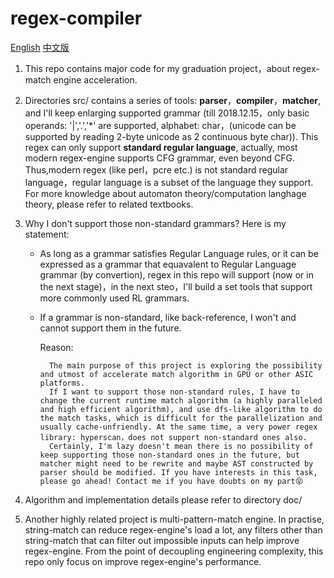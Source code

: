 # regex-compiler

[English](README.md) [中文版](README-CN.md)

1. This repo contains major code for my graduation project，about regex-match engine acceleration.

2. Directories src/ contains a series of tools: **parser**，**compiler**，**matcher**, and I'll keep enlarging supported grammar (till 2018.12.15，only basic operands: '|','.','*' are supported, alphabet: char，(unicode can be supported by reading 2-byte unicode as 2 continuous byte char)). This regex can only support **standard regular language**, actually, most modern regex-engine supports CFG grammar, even beyond CFG. Thus,modern regex (like perl，pcre etc.) is not standard regular language，regular language is a subset of the language they support. For more knowledge about automaton theory/computation langhage theory, please refer to related textbooks.

3. Why I don't support those non-standard grammars? Here is my statement:
    - As long as a grammar satisfies Regular Language rules, or it can be expressed as a grammar that equavalent to Regular Language grammar (by convertion), regex in this repo will support (now or in the next stage)，in the next steo，I'll build a set tools that support more commonly used RL grammars.
    - If a grammar is non-standard, like back-reference, I won't and cannot support them in the future.
    
        Reason:

            The main purpose of this project is exploring the possibility and utmost of accelerate match algorithm in GPU or other ASIC platforms.
            If I want to support those non-standard rules, I have to change the current runtime match algorithm (a highly paralleled and high efficient algorithm), and use dfs-like algorithm to do the match tasks, which is difficult for the parallelization and usually cache-unfriendly. At the same time, a very power regex library: hyperscan，does not support non-standard ones also.
            Certainly, I'm lazy doesn't mean there is no possibility of keep supporting those non-standard ones in the future, but matcher might need to be rewrite and maybe AST constructed by parser should be modified. If you have interests in this task, please go ahead! Contact me if you have doubts on my part😝

4. Algorithm and implementation details please refer to directory doc/

5. Another highly related project is multi-pattern-match engine. In practise, string-match can reduce regex-engine's load a lot, any filters other than string-match that can filter out impossible inputs can help improve regex-engine. From the point of decoupling engineering complexity, this repo only focus on improve regex-engine's performance.